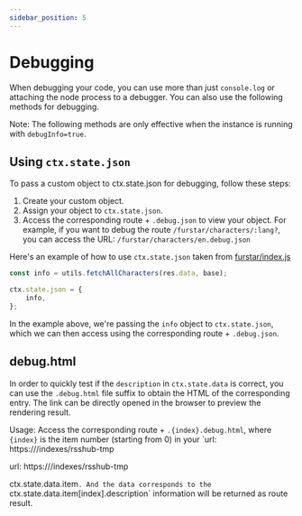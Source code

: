 ```yaml
---
sidebar_position: 5
---
```


# Debugging

When debugging your code, you can use more than just `console.log` or attaching the node process to a debugger. You can also use the following methods for debugging.

Note: The following methods are only effective when the instance is running with `debugInfo=true`.

## Using `ctx.state.json`

To pass a custom object to ctx.state.json for debugging, follow these steps:

1.  Create your custom object.
2.  Assign your object to `ctx.state.json`.
3.  Access the corresponding route + `.debug.json` to view your object. For example, if you want to debug the route `/furstar/characters/:lang?`, you can access the URL: `/furstar/characters/en.debug.json`

Here's an example of how to use `ctx.state.json` taken from [furstar/index.js](https://github.com/DIYgod/RSSHub/blob/master/lib/v2/furstar/index.js)

```js
const info = utils.fetchAllCharacters(res.data, base);

ctx.state.json = {
    info,
};
```

In the example above, we're passing the `info` object to `ctx.state.json`, which we can then access using the corresponding route + `.debug.json`.

## debug.html

In order to quickly test if the `description` in `ctx.state.data` is correct, you can use the `.debug.html` file suffix to obtain the HTML of the corresponding entry. The link can be directly opened in the browser to preview the rendering result.

Usage: Access the corresponding route + `.{index}.debug.html`, where `{index}` is the item number (starting from 0) in your `url: https:///indexes/rsshub-tmp

url: https:///indexes/rsshub-tmp

ctx.state.data.item`. And the data corresponds to the `ctx.state.data.item[index].description` information will be returned as route result.
